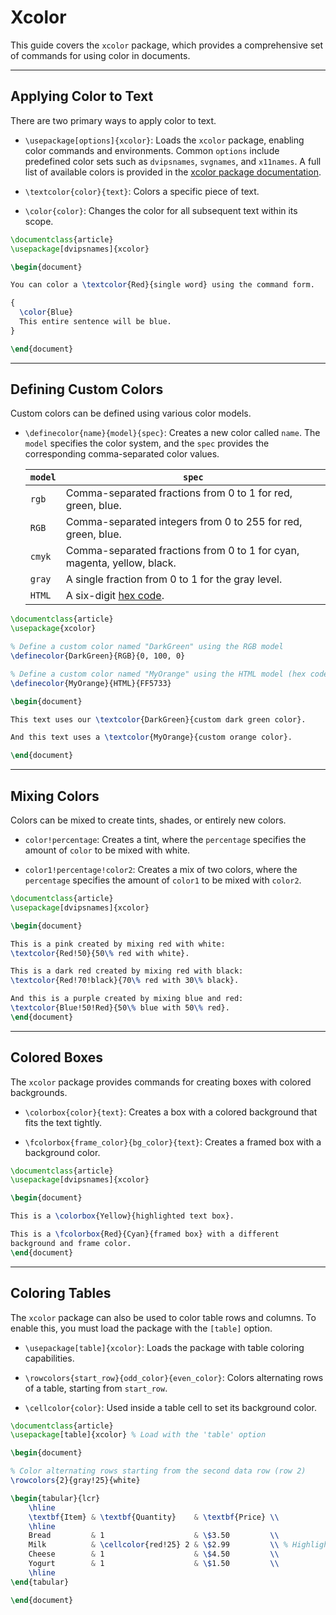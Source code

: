 # Xcolor

This guide covers the `xcolor` package, which provides a comprehensive set of commands for using color in documents.

---

## Applying Color to Text

There are two primary ways to apply color to text.

- `\usepackage[options]{xcolor}`: Loads the `xcolor` package, enabling color commands and environments. Common `options` include predefined color sets such as `dvipsnames`, `svgnames`, and `x11names`. A full list of available colors is provided in the [xcolor package documentation](https://mirrors.mit.edu/CTAN/macros/latex/contrib/xcolor/xcolor.pdf#page=38).

- `\textcolor{color}{text}`: Colors a specific piece of text.

- `\color{color}`: Changes the color for all subsequent text within its scope.

```latex
\documentclass{article}
\usepackage[dvipsnames]{xcolor} 

\begin{document}

You can color a \textcolor{Red}{single word} using the command form.

{
  \color{Blue}
  This entire sentence will be blue.
}

\end{document}
```

---

## Defining Custom Colors

Custom colors can be defined using various color models.

- `\definecolor{name}{model}{spec}`: Creates a new color called `name`. The `model` specifies the color system, and the `spec` provides the corresponding comma-separated color values.

  | `model` | `spec`                                                                  |
  | ------- | ----------------------------------------------------------------------- |
  | `rgb`   | Comma-separated fractions from 0 to 1 for red, green, blue.             |
  | `RGB`   | Comma-separated integers from 0 to 255 for red, green, blue.            |
  | `cmyk`  | Comma-separated fractions from 0 to 1 for cyan, magenta, yellow, black. |
  | `gray`  | A single fraction from 0 to 1 for the gray level.                       |
  | `HTML`  | A six-digit [hex code](https://htmlcolorcodes.com).                     |

```latex
\documentclass{article}
\usepackage{xcolor}

% Define a custom color named "DarkGreen" using the RGB model
\definecolor{DarkGreen}{RGB}{0, 100, 0}

% Define a custom color named "MyOrange" using the HTML model (hex code)
\definecolor{MyOrange}{HTML}{FF5733}

\begin{document}

This text uses our \textcolor{DarkGreen}{custom dark green color}.

And this text uses a \textcolor{MyOrange}{custom orange color}.

\end{document}
```

---

## Mixing Colors

Colors can be mixed to create tints, shades, or entirely new colors.

- `color!percentage`: Creates a tint, where the `percentage` specifies the amount of `color` to be mixed with white.

- `color1!percentage!color2`: Creates a mix of two colors, where the `percentage` specifies the amount of `color1` to be mixed with `color2`.

```latex
\documentclass{article}
\usepackage[dvipsnames]{xcolor}

\begin{document}

This is a pink created by mixing red with white:
\textcolor{Red!50}{50\% red with white}.

This is a dark red created by mixing red with black:
\textcolor{Red!70!black}{70\% red with 30\% black}.

And this is a purple created by mixing blue and red:
\textcolor{Blue!50!Red}{50\% blue with 50\% red}.
\end{document}
```

---

## Colored Boxes

The `xcolor` package provides commands for creating boxes with colored backgrounds.

- `\colorbox{color}{text}`: Creates a box with a colored background that fits the text tightly.

- `\fcolorbox{frame_color}{bg_color}{text}`: Creates a framed box with a background color.

```latex
\documentclass{article}
\usepackage[dvipsnames]{xcolor}

\begin{document}

This is a \colorbox{Yellow}{highlighted text box}.

This is a \fcolorbox{Red}{Cyan}{framed box} with a different
background and frame color.
\end{document}
```

---

## Coloring Tables

The `xcolor` package can also be used to color table rows and columns. To enable this, you must load the package with the `[table]` option.

- `\usepackage[table]{xcolor}`: Loads the package with table coloring capabilities.

- `\rowcolors{start_row}{odd_color}{even_color}`: Colors alternating rows of a table, starting from `start_row`.

- `\cellcolor{color}`: Used inside a table cell to set its background color.

```latex
\documentclass{article}
\usepackage[table]{xcolor} % Load with the 'table' option

\begin{document}

% Color alternating rows starting from the second data row (row 2)
\rowcolors{2}{gray!25}{white}

\begin{tabular}{lcr}
    \hline
    \textbf{Item} & \textbf{Quantity}    & \textbf{Price} \\
    \hline
    Bread         & 1                    & \$3.50         \\
    Milk          & \cellcolor{red!25} 2 & \$2.99         \\ % Highlight a specific cell
    Cheese        & 1                    & \$4.50         \\
    Yogurt        & 1                    & \$1.50         \\
    \hline
\end{tabular}

\end{document}
```
